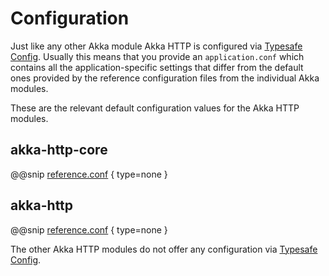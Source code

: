 <a id="akka-http-configuration-java"></a>
# Configuration

Just like any other Akka module Akka HTTP is configured via [Typesafe Config](https://github.com/typesafehub/config).
Usually this means that you provide an `application.conf` which contains all the application-specific settings that
differ from the default ones provided by the reference configuration files from the individual Akka modules.

These are the relevant default configuration values for the Akka HTTP modules.

## akka-http-core

@@snip [reference.conf](../../../../../../akka-http-core/src/main/resources/reference.conf) { type=none }

## akka-http

@@snip [reference.conf](../../../../../../akka-http/src/main/resources/reference.conf) { type=none }

The other Akka HTTP modules do not offer any configuration via [Typesafe Config](https://github.com/typesafehub/config).